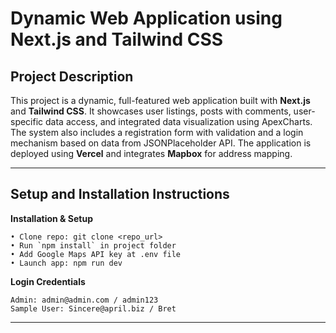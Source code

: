 # Dynamic Web Application using Next.js and Tailwind CSS

##  Project Description

This project is a dynamic, full-featured web application built with **Next.js** and **Tailwind CSS**. It showcases user listings, posts with comments, user-specific data access, and integrated data visualization using ApexCharts. The system also includes a registration form with validation and a login mechanism based on data from JSONPlaceholder API. The application is deployed using **Vercel** and integrates **Mapbox** for address mapping.

---

## Setup and Installation Instructions

**Installation & Setup**

    • Clone repo: git clone <repo_url>
    • Run `npm install` in project folder
    • Add Google Maps API key at .env file
    • Launch app: npm run dev
    
**Login Credentials**

    Admin: admin@admin.com / admin123
    Sample User: Sincere@april.biz / Bret

---

